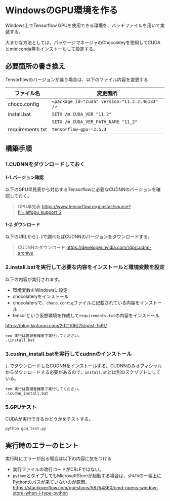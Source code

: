 # WindowsのGPU環境を作る

Windows上でTensorflow GPUを使用できる環境を、バッチファイルを用いて実装する。

大まかな方法としては、パッケージマネージャのChocolateyを使用してCUDAとminiconda等をインストールして設定する。

## 必要箇所の書き換え

Tensorflowのバージョンが違う場合は、以下のファイル内容を変更する

| ファイル名       | 変更箇所                                       |
| ---------------- | ---------------------------------------------- |
| choco.config     | `<package id="cuda" version="11.2.2.46133" />` |
| install.bat      | `SETX /m CUDA_VER "11.2"`                      |
|                  | `SETX /m CUDA_VER_PATH_NAME "11_2"`            |
| requirements.txt | `tensorflow-gpu==2.5.3`                        |

## 構築手順

### 1.CUDNNをダウンロードしておく

#### 1-1.バージョン確認

以下のGPU早見表から対応するTensorflowに必要なCUDNNのバージョンを確認しておく。

> GPU早見表
> https://www.tensorflow.org/install/source?hl=ja#gpu_support_2

#### 1-2.ダウンロード

以下のURLから`1-1`で調べたばCUDNNのバージョンをダウンロードする。

> CUDNNのダウンロード
> https://developer.nvidia.com/rdp/cudnn-archive

### 2.install.batを実行して必要な内容をインストールと環境変数を設定

以下の内容が実行されます。

- 環境変数をWindowsに設定
- chocolateryをインストール
- chocolateryで、`choco.config`ファイルに記載されている内容をインストール
- tensorという仮想環境を作成して`requirements.txt`の内容をインストール

https://blog.kintarou.com/2021/06/25/post-1591/

```batch
rem 実行は管理者権限で実行してください。
.\install.bat
```

### 3.cudnn_install.batを実行してcudnnのインストール

`1.`でダウンロードしたCUDNNをインストールする。CUDNNのみオフィシャルからダウンロードする必要があるので、`install.sh`とは別のスクリプトにしている。

```batch
rem 実行は管理者権限で実行してください。
.\cudnn_install.bat
```

### 5.GPUテスト

CUDAが実行できるかどうかをテストする。

```batch
python gpu_test.py
```

## 実行時のエラーのヒント

実行時にエラーが出る場合は以下の内容に気をつける

- 実行ファイルの改行コードがCRLFではない。
- `python`とタイプしてもMicrosoftStoreが起動する場合は、`$PATH`の一番上にPythonのパスが来ていないのが原因。https://stackoverflow.com/questions/58754860/cmd-opens-window-store-when-i-type-python
